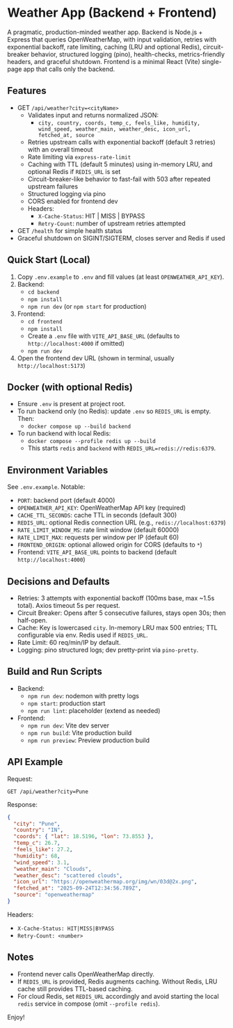 # Weather App (Backend + Frontend)

A pragmatic, production-minded weather app. Backend is Node.js + Express that queries OpenWeatherMap, with input
validation, retries with exponential backoff, rate limiting, caching (LRU and optional Redis), circuit-breaker
behavior, structured logging (pino), health-checks, metrics-friendly headers, and graceful shutdown. Frontend is a
minimal React (Vite) single-page app that calls only the backend.

## Features

- GET `/api/weather?city=<cityName>`
  - Validates input and returns normalized JSON:
    - `city, country, coords, temp_c, feels_like, humidity, wind_speed, weather_main, weather_desc, icon_url,
fetched_at, source`
  - Retries upstream calls with exponential backoff (default 3 retries) with an overall timeout
  - Rate limiting via `express-rate-limit`
  - Caching with TTL (default 5 minutes) using in-memory LRU, and optional Redis if `REDIS_URL` is set
  - Circuit-breaker-like behavior to fast-fail with 503 after repeated upstream failures
  - Structured logging via pino
  - CORS enabled for frontend dev
  - Headers:
    - `X-Cache-Status`: HIT | MISS | BYPASS
    - `Retry-Count`: number of upstream retries attempted
- GET `/health` for simple health status
- Graceful shutdown on SIGINT/SIGTERM, closes server and Redis if used

## Quick Start (Local)

1. Copy `.env.example` to `.env` and fill values (at least `OPENWEATHER_API_KEY`).
2. Backend:
   - `cd backend`
   - `npm install`
   - `npm run dev` (or `npm start` for production)
3. Frontend:
   - `cd frontend`
   - `npm install`
   - Create a `.env` file with `VITE_API_BASE_URL` (defaults to `http://localhost:4000` if omitted)
   - `npm run dev`
4. Open the frontend dev URL (shown in terminal, usually `http://localhost:5173`)

## Docker (with optional Redis)

- Ensure `.env` is present at project root.
- To run backend only (no Redis): update `.env` so `REDIS_URL` is empty. Then:
  - `docker compose up --build backend`
- To run backend with local Redis:
  - `docker compose --profile redis up --build`
  - This starts `redis` and `backend` with `REDIS_URL=redis://redis:6379`.

## Environment Variables

See `.env.example`. Notable:

- `PORT`: backend port (default 4000)
- `OPENWEATHER_API_KEY`: OpenWeatherMap API key (required)
- `CACHE_TTL_SECONDS`: cache TTL in seconds (default 300)
- `REDIS_URL`: optional Redis connection URL (e.g., `redis://localhost:6379`)
- `RATE_LIMIT_WINDOW_MS`: rate limit window (default 60000)
- `RATE_LIMIT_MAX`: requests per window per IP (default 60)
- `FRONTEND_ORIGIN`: optional allowed origin for CORS (defaults to `*`)
- Frontend: `VITE_API_BASE_URL` points to backend (default `http://localhost:4000`)

## Decisions and Defaults

- Retries: 3 attempts with exponential backoff (100ms base, max ~1.5s total). Axios timeout 5s per request.
- Circuit Breaker: Opens after 5 consecutive failures, stays open 30s; then half-open.
- Cache: Key is lowercased `city`. In-memory LRU max 500 entries; TTL configurable via env. Redis used if `REDIS_URL`.
- Rate Limit: 60 req/min/IP by default.
- Logging: pino structured logs; dev pretty-print via `pino-pretty`.

## Build and Run Scripts

- Backend:
  - `npm run dev`: nodemon with pretty logs
  - `npm start`: production start
  - `npm run lint`: placeholder (extend as needed)
- Frontend:
  - `npm run dev`: Vite dev server
  - `npm run build`: Vite production build
  - `npm run preview`: Preview production build

## API Example

Request:

```
GET /api/weather?city=Pune
```

Response:

```json
{
  "city": "Pune",
  "country": "IN",
  "coords": { "lat": 18.5196, "lon": 73.8553 },
  "temp_c": 26.7,
  "feels_like": 27.2,
  "humidity": 68,
  "wind_speed": 3.1,
  "weather_main": "Clouds",
  "weather_desc": "scattered clouds",
  "icon_url": "https://openweathermap.org/img/wn/03d@2x.png",
  "fetched_at": "2025-09-24T12:34:56.789Z",
  "source": "openweathermap"
}
```

Headers:

- `X-Cache-Status: HIT|MISS|BYPASS`
- `Retry-Count: <number>`

## Notes

- Frontend never calls OpenWeatherMap directly.
- If `REDIS_URL` is provided, Redis augments caching. Without Redis, LRU cache still provides TTL-based caching.
- For cloud Redis, set `REDIS_URL` accordingly and avoid starting the local `redis` service in compose (omit `--profile redis`).

Enjoy!
